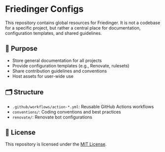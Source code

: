 # Friedinger Configs

This repository contains global resources for Friedinger. It is not a codebase for a specific project, but rather a central place for documentation, configuration templates, and shared guidelines.

## 🎯 Purpose

-   Store general documentation for all projects
-   Provide configuration templates (e.g., Renovate, rulesets)
-   Share contribution guidelines and conventions
-   Host assets for user-wide use

## 🗂️ Structure

-   `.github/workflows/action-*.yml`: Reusable GitHub Actions workflows
-   `conventions/`: Coding conventions and best practices
-   `renovate/`: Renovate bot configurations

## 📄 License

This repository is licensed under the [MIT License](LICENSE).
